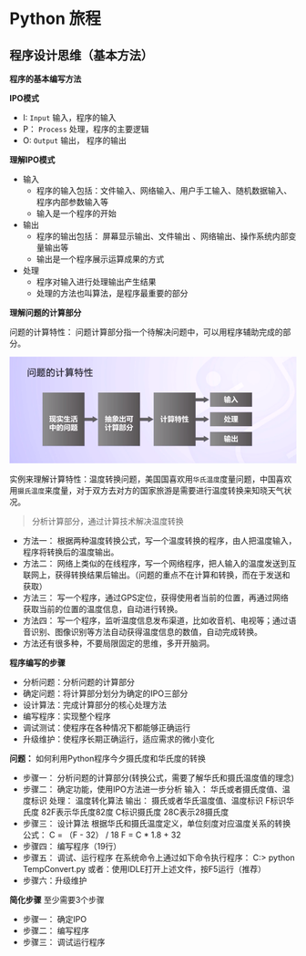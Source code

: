 # Python 旅程

## 程序设计思维（基本方法）

**程序的基本编写方法**

**IPO模式**

* I: `Input` 输入，程序的输入
* P： `Process` 处理，程序的主要逻辑
* O: `Output` 输出， 程序的输出

**理解IPO模式**
* 输入
    * 程序的输入包括：文件输入、网络输入、用户手工输入、随机数据输入、程序内部参数输入等
    * 输入是一个程序的开始
* 输出
    * 程序的输出包括： 屏幕显示输出、文件输出
    、网络输出、操作系统内部变量输出等
    * 输出是一个程序展示运算成果的方式
* 处理
    * 程序对输入进行处理输出产生结果
    * 处理的方法也叫算法，是程序最重要的部分    

**理解问题的计算部分**

问题的计算特性： 问题计算部分指一个待解决问题中，可以用程序辅助完成的部分。

!['问题的计算特性'](问题的计算特性.png)

实例来理解计算特性：温度转换问题，美国国喜欢用`华氏温度`度量问题，中国喜欢用`摄氏温度`来度量，对于双方去对方的国家旅游是需要进行温度转换来知晓天气状况。

> 分析计算部分，通过计算技术解决温度转换

* 方法一： 根据两种温度转换公式，写一个温度转换的程序，由人把温度输入，程序将转换后的温度输出。
* 方法二： 网络上类似的在线程序，写一个网络程序，把人输入的温度发送到互联网上，获得转换结果后输出。（问题的重点不在计算和转换，而在于发送和获取）
* 方法三： 写一个程序，通过GPS定位，获得使用者当前的位置，再通过网络获取当前的位置的温度信息，自动进行转换。
* 方法四： 写一个程序，监听温度信息发布渠道，比如收音机、电视等；通过语音识别、图像识别等方法自动获得温度信息的数值，自动完成转换。
* 方法还有很多种，不要局限固定的思维，多开开脑洞。

**程序编写的步骤**

* 分析问题：分析问题的计算部分 
* 确定问题：将计算部分划分为确定的IPO三部分
* 设计算法：完成计算部分的核心处理方法
* 编写程序：实现整个程序
* 调试测试：使程序在各种情况下都能够正确运行
* 升级维护：使程序长期正确运行，适应需求的微小变化

**问题：** 如何利用Python程序今夕摄氏度和华氏度的转换

* 步骤一： 分析问题的计算部分(转换公式，需要了解华氏和摄氏温度值的理念)
* 步骤二： 确定功能，使用IPO方法进一步分析
          输入： 华氏或者摄氏度值、温度标识
          处理： 温度转化算法
          输出： 摄氏或者华氏温度值、温度标识
          F标识华氏度 82F表示华氏度82度
          C标识摄氏度 28C表示28摄氏度
* 步骤三： 设计算法
          根据华氏和摄氏温度定义，单位刻度对应温度关系的转换公式：
          C = （F - 32） / 18
          F =  C * 1.8 + 32
* 步骤四： 编写程序（19行）
* 步骤五： 调试、运行程序
          在系统命令上通过如下命令执行程序：
          C:\> python TempConvert.py
          或者：使用IDLE打开上述文件，按F5运行（推荐）
 * 步骤六：升级维护

 **简化步骤**  至少需要3个步骤

 * 步骤一： 确定IPO
 * 步骤二： 编写程序
 * 步骤三： 调试运行程序

 





